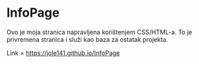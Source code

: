 # InfoPage
Ovo je moja stranica napravljena korištenjem CSS/HTML-a. To je privremena stranica i služi kao baza za ostatak projekta.

Link = https://jole141.github.io/InfoPage
